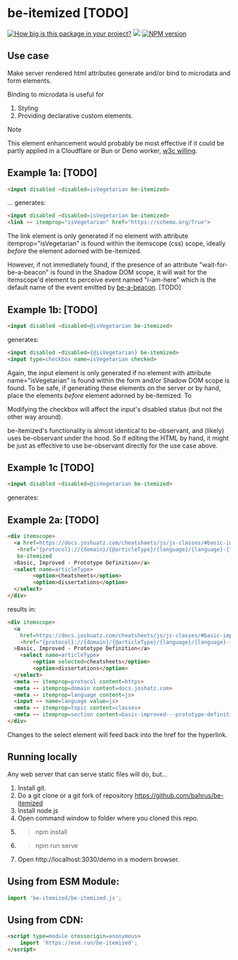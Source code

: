 # be-itemized [TODO]

[![How big is this package in your project?](https://img.shields.io/bundlephobia/minzip/be-itemized?style=for-the-badge)](https://bundlephobia.com/result?p=be-itemized)
<img src="http://img.badgesize.io/https://cdn.jsdelivr.net/npm/be-itemized?compression=gzip">
[![NPM version](https://badge.fury.io/js/be-itemized.png)](http://badge.fury.io/js/be-itemized)

## Use case

Make server rendered html attributes generate and/or bind to  microdata and form elements.

Binding to microdata is useful for

1.  Styling
2.  Providing declarative custom elements.

> [!Note]
> This element enhancement would probably be most effective if it could be partly applied in a Cloudflare or Bun or Deno worker, [w3c willing](https://github.com/whatwg/dom/issues/1222). 

## Example 1a: [TODO]

```html
<input disabled -disabled=isVegetarian be-itemized>
```

... generates:

```html
<input disabled -disabled=isVegetarian be-itemized>
<link -- itemprop="isVegetarian" href="https://schema.org/True">
```

The link element is only generated if no element with attribute itemprop="isVegetarian" is found within the itemscope (css) scope, ideally *before* the element adorned with be-itemized.  

However, if not immediately found, if the presence of an attribute "wait-for-be-a-beacon" is found in the Shadow DOM scope, it will wait for the itemscope'd element to perceive event named "i-am-here" which is the default name of the event emitted by [be-a-beacon](https://github.com/bahrus/be-a-beacon). [TODO]

## Example 1b: [TODO]

```html
<input disabled -disabled=@isVegetarian be-itemized>
```

generates:

```html
<input disabled -disabled={@isVegetarian} be-itemized>
<input type=checkbox name=isVegetarian checked>
```

Again, the input element is only generated if no element with attribute name="isVegetarian" is found within the form and/or Shadow DOM scope is found.  To be safe, if generating these elements on the server or by hand, place the elements *before* element adorned by be-itemized.  To

Modifying the checkbox will affect the input's disabled status (but not the other way around).

be-itemized's functionality is almost identical to be-observant, and (likely) uses be-observant under the hood.  So if editing the HTML by hand, it might be just as effective to use be-observant directly for the use case above.

## Example 1c [TODO]

```html
<input disabled -disabled=@isVegetarian be-itemized>
```

generates:



## Example 2a: [TODO]

```html
<div itemscope>
  <a href=https://docs.joshuatz.com/cheatsheets/js/js-classes/#basic-improved---prototype-definition
   -href="{protocol}://{domain}/{@articleType}/{language}/{language}-{topic}/#{section}"    
   be-itemized
  >Basic, Improved - Prototype Definition</a>
  <select name=articleType>
        <option>cheatsheets</option>
        <option>dissertations</option>
  </select>
</div>
```

results in:

```html
<div itemscope>
  <a 
    href=https://docs.joshuatz.com/cheatsheets/js/js-classes/#basic-improved---prototype-definition
    -href="{protocol}://{domain}/{@articleType}/{language}/{language}-{topic}/#{section}" be-itemized
  >Basic, Improved - Prototype Definition</a>
    <select name=articleType>
        <option selected>cheatsheets</option>
        <option>dissertations</option>
  </select>
  <meta -- itemprop=protocol content=https>
  <meta -- itemprop=domain content=docs.joshatz.com>
  <meta -- itemprop=language content=js>
  <input -- name=language value=js>
  <meta -- itemprop=topic content=classes>
  <meta -- itemprop=section content=basic-improved---prototype-definition>
</div>
```

Changes to the select element will feed back into the href for the hyperlink.

## Running locally

Any web server that can serve static files will do, but...

1.  Install git.
2.  Do a git clone or a git fork of repository https://github.com/bahrus/be-itemized
3.  Install node.js
4.  Open command window to folder where you cloned this repo.
5.  > npm install
6.  > npm run serve
7.  Open http://localhost:3030/demo in a modern browser.

## Using from ESM Module:

```JavaScript
import 'be-itemized/be-itemized.js';
```

## Using from CDN:

```html
<script type=module crossorigin=anonymous>
    import 'https://esm.run/be-itemized';
</script>
```









